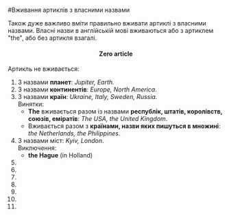 #Вживання артиклів з власними назвами

Також дуже важливо вмiти правильно вживати артиклi з власними
назвами. Власнi назви в англiйськiй мовi вживаються або з артиклем
"the", або без артикля взагалi.

<center><h4>Zero article</h4></center>
Артикль не вживається:

<ol>
<li>З назвами <b>планет</b>: <i>Jupiter, Earth.</i></li>
<li>З назвами <b>континентів</b>: <i>Europe, North America</i>. </li>
<li>З назвами <b>країн</b>: <i>Ukraine, Italy, Sweden, Russia.</i><br>
<span class="p1">Винятки</span>:
<ul>
<li><b>The</b> вживається разом із назвами <b>республік, штатів, королівств, союзів, еміратів</b>: <i>The USA, the United Kingdom</i>. </li>
<li>Вживається разом з <b>країнами, назви яких пишуться в множині</b>: <i>the Netherlands, the Philippines</i>. </li>
</ul>
</li>
<li>З назвами міст: <i>Kyiv, London</i>.<br>
<span class="p1">Виключення</span>:
<ul>
<li><b>the Hague</b> (in Holland)</li>
</ul>
</li>
<li></li>
<li></li>
<li></li>
<li></li>
<li></li>
<li></li>
<li></li>
</ol>